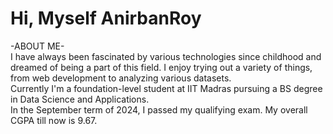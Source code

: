 # Hi, Myself AnirbanRoy
-ABOUT ME- <br>
I have always been fascinated by various technologies since childhood and dreamed of being a part of this field. I enjoy trying out a variety of things, from web development to analyzing various datasets. <br>
Currently I'm a foundation-level student at IIT Madras pursuing a BS degree in Data Science and Applications.<br>
In the September term of 2024, I passed my qualifying exam. My overall CGPA till now is 9.67.
